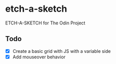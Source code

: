 # etch-a-sketch
ETCH-A-SKETCH for The Odin Project


## Todo

- [x] Create a basic grid with JS with a variable side
- [x] Add mouseover behavior